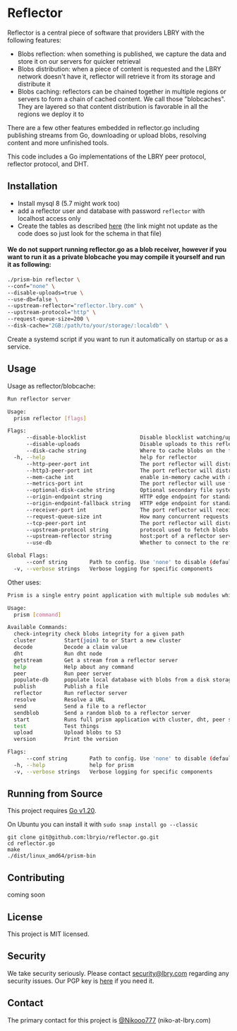 # Reflector

Reflector is a central piece of software that providers LBRY with the following features:
- Blobs reflection: when something is published, we capture the data and store it on our servers for quicker retrieval
- Blobs distribution: when a piece of content is requested and the LBRY network doesn't have it, reflector will retrieve it from its storage and distribute it
- Blobs caching: reflectors can be chained together in multiple regions or servers to form a chain of cached content. We call those "blobcaches". They are layered so that content distribution is favorable in all the regions we deploy it to

There are a few other features embedded in reflector.go including publishing streams from Go, downloading or upload blobs, resolving content and more unfinished tools.

This code includes a Go implementations of the LBRY peer protocol, reflector protocol, and DHT.

## Installation

- Install mysql 8 (5.7 might work too)
- add a reflector user and database with password `reflector` with localhost access only
- Create the tables as described [here](https://github.com/lbryio/reflector.go/blob/master/db/db.go#L735) (the link might not update as the code does so just look for the schema in that file)

#### We do not support running reflector.go as a blob receiver, however if you want to run it as a private blobcache you may compile it yourself and run it as following:
```bash
./prism-bin reflector \
--conf="none" \
--disable-uploads=true \
--use-db=false \
--upstream-reflector="reflector.lbry.com" \
--upstream-protocol="http" \
--request-queue-size=200 \
--disk-cache="2GB:/path/to/your/storage/:localdb" \
```

Create a systemd script if you want to run it automatically on startup or as a service.

## Usage

Usage as reflector/blobcache:
```bash
Run reflector server

Usage:
  prism reflector [flags]

Flags:
      --disable-blocklist                 Disable blocklist watching/updating
      --disable-uploads                   Disable uploads to this reflector server
      --disk-cache string                 Where to cache blobs on the file system. format is 'sizeGB:CACHE_PATH:cachemanager' (cachemanagers: localdb/lfuda/lru) (default "100GB:/tmp/downloaded_blobs:localdb")
  -h, --help                              help for reflector
      --http-peer-port int                The port reflector will distribute content from over HTTP protocol (default 5569)
      --http3-peer-port int               The port reflector will distribute content from over HTTP3 protocol (default 5568)
      --mem-cache int                     enable in-memory cache with a max size of this many blobs
      --metrics-port int                  The port reflector will use for prometheus metrics (default 2112)
      --optional-disk-cache string        Optional secondary file system cache for blobs. format is 'sizeGB:CACHE_PATH:cachemanager' (cachemanagers: localdb/lfuda/lru) (this would get hit before the one specified in disk-cache)
      --origin-endpoint string            HTTP edge endpoint for standard HTTP retrieval
      --origin-endpoint-fallback string   HTTP edge endpoint for standard HTTP retrieval if first origin fails
      --receiver-port int                 The port reflector will receive content from (default 5566)
      --request-queue-size int            How many concurrent requests from downstream should be handled at once (the rest will wait) (default 200)
      --tcp-peer-port int                 The port reflector will distribute content from for the TCP (LBRY) protocol (default 5567)
      --upstream-protocol string          protocol used to fetch blobs from another upstream reflector server (tcp/http3/http) (default "http")
      --upstream-reflector string         host:port of a reflector server where blobs are fetched from
      --use-db                            Whether to connect to the reflector db or not (default true)

Global Flags:
      --conf string       Path to config. Use 'none' to disable (default "config.json")
  -v, --verbose strings   Verbose logging for specific components
```

Other uses:

```bash
Prism is a single entry point application with multiple sub modules which can be leveraged individually or together

Usage:
  prism [command]

Available Commands:
  check-integrity check blobs integrity for a given path
  cluster         Start(join) to or Start a new cluster
  decode          Decode a claim value
  dht             Run dht node
  getstream       Get a stream from a reflector server
  help            Help about any command
  peer            Run peer server
  populate-db     populate local database with blobs from a disk storage
  publish         Publish a file
  reflector       Run reflector server
  resolve         Resolve a URL
  send            Send a file to a reflector
  sendblob        Send a random blob to a reflector server
  start           Runs full prism application with cluster, dht, peer server, and reflector server.
  test            Test things
  upload          Upload blobs to S3
  version         Print the version

Flags:
      --conf string       Path to config. Use 'none' to disable (default "config.json")
  -h, --help              help for prism
  -v, --verbose strings   Verbose logging for specific components
```
## Running from Source

This project requires [Go v1.20](https://golang.org/doc/install).

On Ubuntu you can install it with `sudo snap install go --classic`

```
git clone git@github.com:lbryio/reflector.go.git
cd reflector.go
make
./dist/linux_amd64/prism-bin
```

## Contributing

coming soon

## License

This project is MIT licensed.

## Security

We take security seriously. Please contact security@lbry.com regarding any security issues.
Our PGP key is [here](https://lbry.com/faq/pgp-key) if you need it.

## Contact
The primary contact for this project is [@Nikooo777](https://github.com/Nikooo777) (niko-at-lbry.com)
